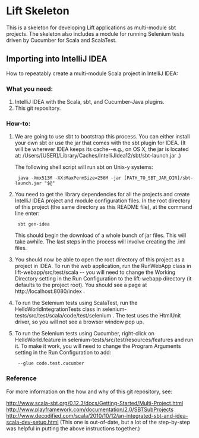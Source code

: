 # Lift Skeleton

This is a skeleton for developing Lift applications as multi-module sbt projects. The skeleton also includes a module for running Selenium tests driven by Cucumber for Scala and ScalaTest.

## Importing into IntelliJ IDEA

How to repeatably create a multi-module Scala project in IntelliJ IDEA:

### What you need:

1. IntelliJ IDEA with the Scala, sbt, and Cucumber-Java plugins.
2. This git repository.

### How-to:

1. We are going to use sbt to bootstrap this process. You can either install your own sbt or use the jar that comes with the sbt plugin for IDEA. (It will be wherever IDEA keeps its cache--e.g., on OS X, the jar is located at: /Users/[USER]/Library/Caches/IntelliJIdea12/sbt/sbt-launch.jar .)

	The following shell script will run sbt on Unix-y systems:

		java -Xmx513M -XX:MaxPermSize=256M -jar [PATH_TO_SBT_JAR_DIR]/sbt-launch.jar "$@"

2. You need to get the library dependencies for all the projects and create IntelliJ IDEA project and module configuration files. In the root directory of this project (the same directory as this README file), at the command line enter:

	    sbt gen-idea

	This should begin the download of a whole bunch of jar files. This will 
	take awhile. The last steps in the process will involve creating the .iml files.

3. You should now be able to open the root directory of this project as a project in IDEA. To run the web application, run the RunWebApp class in lift-webapp/src/test/scala -- you will need to change the Working Directory setting in the Run Configuration to the lift-webapp directory (it defaults to the project root). You should see a page at http://localhost:8080/index .

4. To run the Selenium tests using ScalaTest, run the HelloWorldIntegrationTests class in selenium-tests/src/test/scala/code/test/selenium . The test uses the HtmlUnit driver, so you will not see a browser window pop up.

5. To run the Selenium tests using Cucumber, right-click on HelloWorld.feature in selenium-tests/src/test/resources/features and run it. To make it work, you will need to change the Program Arguments setting in the Run Configuration to add:

	    --glue code.test.cucumber


### Reference

For more information on the how and why of this git repository, see:

http://www.scala-sbt.org/0.12.3/docs/Getting-Started/Multi-Project.html
http://www.playframework.com/documentation/2.0/SBTSubProjects
http://www.decodified.com/scala/2010/10/12/an-integrated-sbt-and-idea-scala-dev-setup.html
(This one is out-of-date, but a lot of the step-by-step was helpful in putting the above instructions together.)
